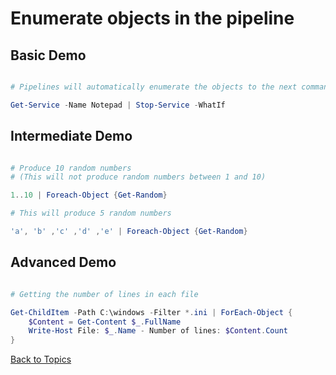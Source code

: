 # Enumerate objects in the pipeline

## Basic Demo

```PowerShell

# Pipelines will automatically enumerate the objects to the next command

Get-Service -Name Notepad | Stop-Service -WhatIf
```

## Intermediate Demo

```PowerShell

# Produce 10 random numbers
# (This will not produce random numbers between 1 and 10)

1..10 | Foreach-Object {Get-Random}

# This will produce 5 random numbers

'a', 'b' ,'c' ,'d' ,'e' | Foreach-Object {Get-Random}
```

## Advanced Demo

```PowerShell

# Getting the number of lines in each file

Get-ChildItem -Path C:\windows -Filter *.ini | ForEach-Object {
    $Content = Get-Content $_.FullName
    Write-Host File: $_.Name - Number of lines: $Content.Count
}

```


[Back to Topics](../README.md#afternoon-session)


